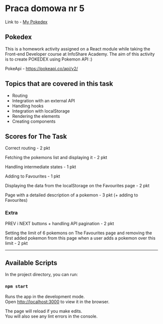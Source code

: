 # Praca domowa nr 5

Link to - [My Pokedex](https://malgorzata-niemczyk.github.io/homework-5-jfdzr2-pokedex/)

## Pokedex

This is a homework activity assigned on a React module while taking the Front-end Developer course at InfoShare Academy. The aim of this activity is to create POKEDEX using Pokemon API :)

PokeApi - https://pokeapi.co/api/v2/

## Topics that are covered in this task

* Routing
* Integration with an external API
* Handling hooks
* Integration with localStorage
* Rendering the elements
* Creating components


## Scores for The Task

Correct routing - 2 pkt

Fetching the pokemons list and displaying it - 2 pkt

Handling intermediate states - 1 pkt

Adding to Favourites - 1 pkt

Displaying the data from the localStorage on the Favourites page - 2 pkt

Page with a detailed description of a pokemon - 3 pkt (+ adding to Favourites)

### Extra

PREV i NEXT buttons + handling API pagination - 2 pkt

Setting the limit of 6 pokemons on The Favourites page and removing the first added pokemon from this page when a user adds a pokemon over this limit - 2 pkt


------------------------------------

## Available Scripts

In the project directory, you can run:


### `npm start`

Runs the app in the development mode.\
Open [http://localhost:3000](http://localhost:3000) to view it in the browser.

The page will reload if you make edits.\
You will also see any lint errors in the console.

